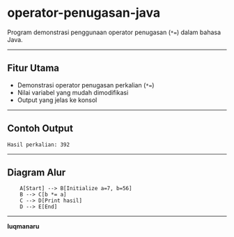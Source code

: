 # operator-penugasan-java
Program demonstrasi penggunaan operator penugasan (`*=`) dalam bahasa Java.

---

## Fitur Utama
- Demonstrasi operator penugasan perkalian (`*=`)
- Nilai variabel yang mudah dimodifikasi
- Output yang jelas ke konsol

---

## Contoh Output
```
Hasil perkalian: 392
```

---

## Diagram Alur
```flowchart TD
    A[Start] --> B[Initialize a=7, b=56]
    B --> C[b *= a]
    C --> D[Print hasil]
    D --> E[End]
```

---

**luqmanaru**
